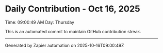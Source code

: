 # Daily Contribution - Oct 16, 2025

Time: 09:00:49 AM
Day: Thursday

This is an automated commit to maintain GitHub contribution streak.

---
Generated by Zapier automation on 2025-10-16T09:00:49Z